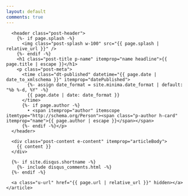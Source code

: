 ```yaml
---
layout: default
comments: true
---
```

<div class="row">
  <div class="col-md-8">
    <article class="post h-entry" itemscope itemtype="http://schema.org/BlogPosting">

      <header class="post-header">
        {%- if page.splash -%}
          <img class="post-splash w-100" src="{{ page.splash | relative_url }}" />
        {%- endif -%}
        <h1 class="post-title p-name" itemprop="name headline">{{ page.title | escape }}</h1>
        <p class="post-meta">
          <time class="dt-published" datetime="{{ page.date | date_to_xmlschema }}" itemprop="datePublished">
            {%- assign date_format = site.minima.date_format | default: "%b %-d, %Y" -%}
            {{ page.date | date: date_format }}
          </time>
          {%- if page.author -%}
            • <span itemprop="author" itemscope itemtype="http://schema.org/Person"><span class="p-author h-card" itemprop="name">{{ page.author | escape }}</span></span>
          {%- endif -%}</p>
      </header>

      <div class="post-content e-content" itemprop="articleBody">
        {{ content }}
      </div>

      {%- if site.disqus.shortname -%}
        {%- include disqus_comments.html -%}
      {%- endif -%}

      <a class="u-url" href="{{ page.url | relative_url }}" hidden></a>
    </article>
  </div>
  <div class="col-md-4">
    
  </div>
</div>
